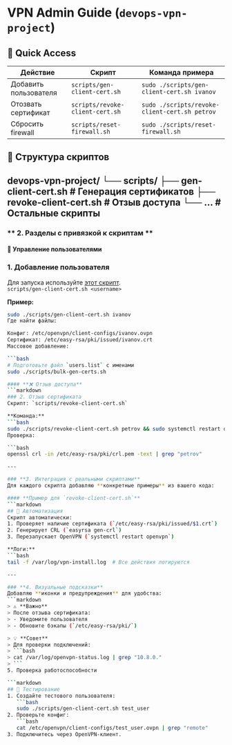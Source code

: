 # VPN Admin Guide (`devops-vpn-project`)

## 📌 Quick Access
| Действие                  | Скрипт                          | Команда примера                               |
|---------------------------|---------------------------------|-----------------------------------------------|
| Добавить пользователя     | `scripts/gen-client-cert.sh`    | `sudo ./scripts/gen-client-cert.sh ivanov`    |
| Отозвать сертификат       | `scripts/revoke-client-cert.sh` | `sudo ./scripts/revoke-client-cert.sh petrov` |
| Сбросить firewall         | `scripts/reset-firewall.sh`     | `sudo ./scripts/reset-firewall.sh`            |

## 📂 Структура скриптов
devops-vpn-project/
└── scripts/
├── gen-client-cert.sh # Генерация сертификатов
├── revoke-client-cert.sh # Отзыв доступа
└── ... # Остальные скрипты
---

### ** 2. Разделы с привязкой к скриптам **

#### **🔐 Управление пользователями**  
### 1. Добавление пользователя  
Для запуска используйте [этот скрипт](https://github.com/Zarinec/devops-vpn-project/blob/main/scripts/gen-client-cert.sh).  
`scripts/gen-client-cert.sh <username>`  

**Пример:**  
```bash
sudo ./scripts/gen-client-cert.sh ivanov
Где найти файлы:

Конфиг: /etc/openvpn/client-configs/ivanov.ovpn
Сертификат: /etc/easy-rsa/pki/issued/ivanov.crt
Массовое добавление:

```bash
# Подготовьте файл `users.list` с именами
sudo ./scripts/bulk-gen-certs.sh

#### **❌ Отзыв доступа**  
```markdown
### 2. Отзыв сертификата  
Скрипт: `scripts/revoke-client-cert.sh`  

**Команда:**  
```bash
sudo ./scripts/revoke-client-cert.sh petrov && sudo systemctl restart openvpn
Проверка:

```bash
openssl crl -in /etc/easy-rsa/pki/crl.pem -text | grep "petrov"

---

### **3. Интеграция с реальными скриптами**
Для каждого скрипта добавляю **конкретные примеры** из вашего кода:

#### **Пример для `revoke-client-cert.sh`**
```markdown
## 🔄 Автоматизация  
Скрипт автоматически:  
1. Проверяет наличие сертификата (`/etc/easy-rsa/pki/issued/$1.crt`)  
2. Генерирует CRL (`easyrsa gen-crl`)  
3. Перезапускает OpenVPN (`systemctl restart openvpn`)  

**Логи:**  
```bash
tail -f /var/log/vpn-install.log  # Все действия логируются

---

### **4. Визуальные подсказки**
Добавляю **иконки и предупреждения** для удобства:  
```markdown
> ⚠️ **Важно**  
> После отзыва сертификата:  
> - Уведомите пользователя  
> - Обновите бэкапы (`/etc/easy-rsa/pki/`)  

> 💡 **Совет**  
> Для проверки подключений:  
> ```bash  
> cat /var/log/openvpn-status.log | grep "10.8.0."  
> ```
5. Проверка работоспособности

```markdown
## 🧪 Тестирование  
1. Создайте тестового пользователя:  
   ```bash  
   sudo ./scripts/gen-client-cert.sh test_user  
2. Проверьте конфиг:
   ```bash
   cat /etc/openvpn/client-configs/test_user.ovpn | grep "remote"  
3. Подключитесь через OpenVPN-клиент.
```
